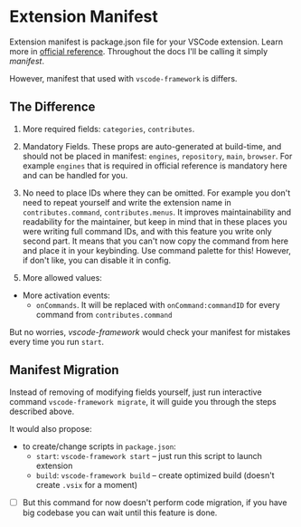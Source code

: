 # Extension Manifest

Extension manifest is package.json file for your VSCode extension. Learn more in [official reference](https://code.visualstudio.com/api/references/extension-manifest). Throughout the docs I'll be calling it simply *manifest*.

However, manifest that used with `vscode-framework` is differs.

## The Difference

1. More required fields: `categories`, `contributes`.

2. Mandatory Fields. These props are auto-generated at build-time, and should not be placed in manifest: `engines`, `repository`, `main`, `browser`. For example `engines` that is required in official reference is mandatory here and can be handled for you.
<!-- TODO sync with schema and propsGenerators -->

3. No need to place IDs where they can be omitted. For example you don't need to repeat yourself and write the extension name in `contributes.command`, `contributes.menus`. It improves maintainability and readability for the maintainer, but keep in mind that in these places you were writing full command IDs, and with this feature you write only second part. It means that you can't now copy the command from here and place it in your keybinding. Use command palette for this! However, if don't like, you can disable it in config.
<!-- TODO config link -->

5. More allowed values:
- More activation events:
  - `onCommands`. It will be replaced with `onCommand:commandID` for every command from `contributes.command`

But no worries, *vscode-framework* would check your manifest for mistakes every time you run `start`.
<!-- TODO screenshot -->

## Manifest Migration

Instead of removing of modifying fields yourself, just run interactive command `vscode-framework migrate`, it will guide you through the steps described above.

It would also propose:

- to create/change scripts in `package.json`:
  - `start`: `vscode-framework start` – just run this script to launch extension
  - `build`: `vscode-framework build` – create optimized build (doesn't create `.vsix` for a moment)

- [ ] But this command for now doesn't perform code migration, if you have big codebase you can wait until this feature is done.
